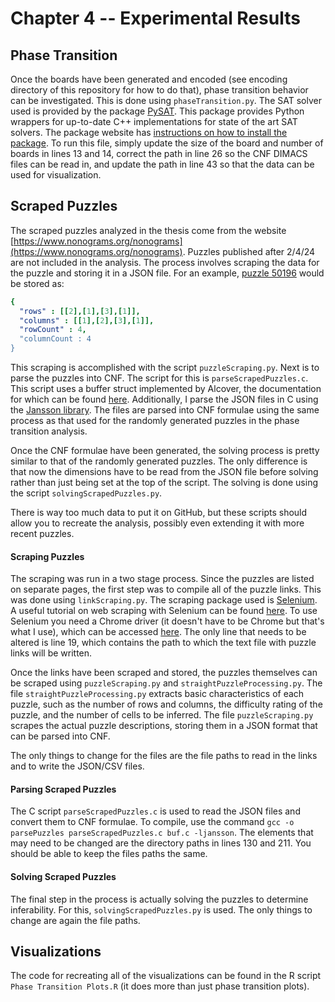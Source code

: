 # Chapter 4 -- Experimental Results

## Phase Transition
Once the boards have been generated and encoded (see encoding directory of this repository for how to do that), phase transition behavior can be investigated. This is done using `phaseTransition.py`. The SAT solver used is provided by the package [PySAT](https://pysathq.github.io/). This package provides Python wrappers for up-to-date C++ implementations for state of the art SAT solvers. The package website has [instructions on how to install the package](https://pysathq.github.io/installation/). To run this file, simply update the size of the board and number of boards in lines 13 and 14, correct the path in line 26 so the CNF DIMACS files can be read in, and update the path in line 43 so that the data can be used for visualization.


## Scraped Puzzles

The scraped puzzles analyzed in the thesis come from the website [https://www.nonograms.org/nonograms](https://www.nonograms.org/nonograms). Puzzles published after 2/4/24 are not included in the analysis. The process involves scraping the data for the puzzle and storing it in a JSON file. For an example, [puzzle 50196](https://www.nonograms.org/nonograms/i/50196) would be stored as:

```yaml
{
  "rows" : [[2],[1],[3],[1]],
  "columns" : [[1],[2],[3],[1]],
  "rowCount" : 4,
  "columnCount : 4
}
```

This scraping is accomplished with the script `puzzleScraping.py`. Next is to parse the puzzles into CNF. The script for this is `parseScrapedPuzzles.c`. This script uses a buffer struct implemented by Alcover, the documentation for which can be found [here](https://github.com/alcover/buf). Additionally, I parse the JSON files in C using the [Jansson library](https://jansson.readthedocs.io/en/latest/index.html#). The files are parsed into CNF formulae using the same process as that used for the randomly generated puzzles in the phase transition analysis.

Once the CNF formulae have been generated, the solving process is pretty similar to that of the randomly generated puzzles. The only difference is that now the dimensions have to be read from the JSON file before solving rather than just being set at the top of the script. The solving is done using the script `solvingScrapedPuzzles.py`.

There is way too much data to put it on GitHub, but these scripts should allow you to recreate the analysis, possibly even extending it with more recent puzzles.

#### Scraping Puzzles
The scraping was run in a two stage process. Since the puzzles are listed on separate pages, the first step was to compile all of the puzzle links. This was done using `linkScraping.py`. The scraping package used is [Selenium](https://www.selenium.dev/). A useful tutorial on web scraping with Selenium can be found [here](https://www.scrapingbee.com/blog/selenium-python/). To use Selenium you need a Chrome driver (it doesn't have to be Chrome but that's what I use), which can be accessed [here](https://chromedriver.chromium.org/downloads). The only line that needs to be altered is line 19, which contains the path to which the text file with puzzle links will be written.

Once the links have been scraped and stored, the puzzles themselves can be scraped using `puzzleScraping.py` and `straightPuzzleProcessing.py`. The file `straightPuzzleProcessing.py` extracts basic characteristics of each puzzle, such as the number of rows and columns, the difficulty rating of the puzzle, and the number of cells to be inferred. The file `puzzleScraping.py` scrapes the actual puzzle descriptions, storing them in a JSON format that can be parsed into CNF.

The only things to change for the files are the file paths to read in the links and to write the JSON/CSV files.

#### Parsing Scraped Puzzles
The C script `parseScrapedPuzzles.c` is used to read the JSON files and convert them to CNF formulae. To compile, use the command `gcc -o parsePuzzles parseScrapedPuzzles.c buf.c -ljansson`. The elements that may need to be changed are the directory paths in lines 130 and 211. You should be able to keep the files paths the same.

#### Solving Scraped Puzzles
The final step in the process is actually solving the puzzles to determine inferability. For this, `solvingScrapedPuzzles.py` is used. The only things to change are again the file paths.


## Visualizations
The code for recreating all of the visualizations can be found in the R script `Phase Transition Plots.R` (it does more than just phase transition plots).
